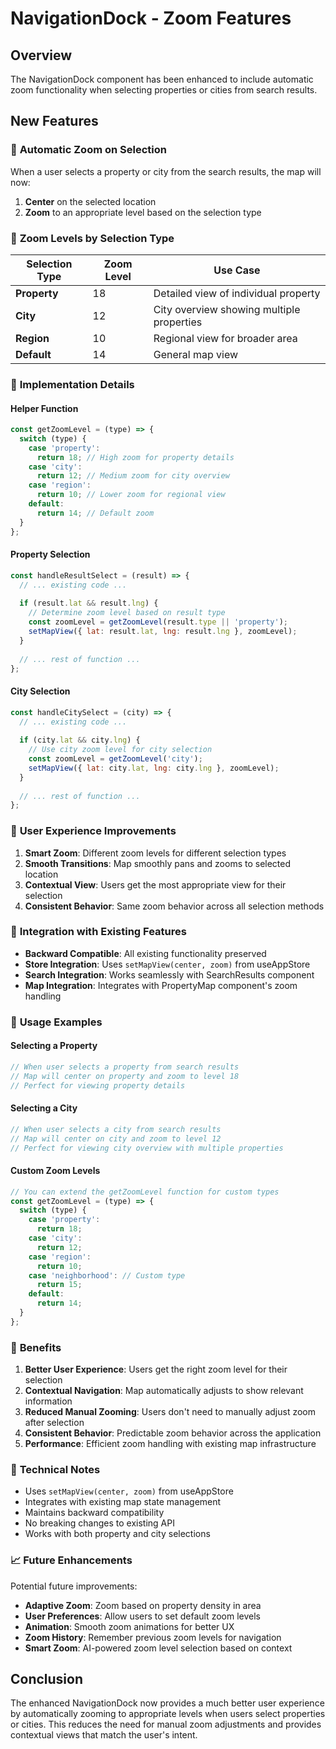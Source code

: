 # NavigationDock - Zoom Features

## Overview

The NavigationDock component has been enhanced to include automatic zoom functionality when selecting properties or cities from search results.

## New Features

### 🎯 **Automatic Zoom on Selection**

When a user selects a property or city from the search results, the map will now:
1. **Center** on the selected location
2. **Zoom** to an appropriate level based on the selection type

### 📏 **Zoom Levels by Selection Type**

| Selection Type | Zoom Level | Use Case |
|----------------|------------|----------|
| **Property** | 18 | Detailed view of individual property |
| **City** | 12 | City overview showing multiple properties |
| **Region** | 10 | Regional view for broader area |
| **Default** | 14 | General map view |

### 🔧 **Implementation Details**

#### **Helper Function**
```javascript
const getZoomLevel = (type) => {
  switch (type) {
    case 'property':
      return 18; // High zoom for property details
    case 'city':
      return 12; // Medium zoom for city overview
    case 'region':
      return 10; // Lower zoom for regional view
    default:
      return 14; // Default zoom
  }
};
```

#### **Property Selection**
```javascript
const handleResultSelect = (result) => {
  // ... existing code ...
  
  if (result.lat && result.lng) {
    // Determine zoom level based on result type
    const zoomLevel = getZoomLevel(result.type || 'property');
    setMapView({ lat: result.lat, lng: result.lng }, zoomLevel);
  }
  
  // ... rest of function ...
};
```

#### **City Selection**
```javascript
const handleCitySelect = (city) => {
  // ... existing code ...
  
  if (city.lat && city.lng) {
    // Use city zoom level for city selection
    const zoomLevel = getZoomLevel('city');
    setMapView({ lat: city.lat, lng: city.lng }, zoomLevel);
  }
  
  // ... rest of function ...
};
```

### 🎨 **User Experience Improvements**

1. **Smart Zoom**: Different zoom levels for different selection types
2. **Smooth Transitions**: Map smoothly pans and zooms to selected location
3. **Contextual View**: Users get the most appropriate view for their selection
4. **Consistent Behavior**: Same zoom behavior across all selection methods

### 🔄 **Integration with Existing Features**

- **Backward Compatible**: All existing functionality preserved
- **Store Integration**: Uses `setMapView(center, zoom)` from useAppStore
- **Search Integration**: Works seamlessly with SearchResults component
- **Map Integration**: Integrates with PropertyMap component's zoom handling

### 📱 **Usage Examples**

#### **Selecting a Property**
```javascript
// When user selects a property from search results
// Map will center on property and zoom to level 18
// Perfect for viewing property details
```

#### **Selecting a City**
```javascript
// When user selects a city from search results
// Map will center on city and zoom to level 12
// Perfect for viewing city overview with multiple properties
```

#### **Custom Zoom Levels**
```javascript
// You can extend the getZoomLevel function for custom types
const getZoomLevel = (type) => {
  switch (type) {
    case 'property':
      return 18;
    case 'city':
      return 12;
    case 'region':
      return 10;
    case 'neighborhood': // Custom type
      return 15;
    default:
      return 14;
  }
};
```

### 🚀 **Benefits**

1. **Better User Experience**: Users get the right zoom level for their selection
2. **Contextual Navigation**: Map automatically adjusts to show relevant information
3. **Reduced Manual Zooming**: Users don't need to manually adjust zoom after selection
4. **Consistent Behavior**: Predictable zoom behavior across the application
5. **Performance**: Efficient zoom handling with existing map infrastructure

### 🔧 **Technical Notes**

- Uses `setMapView(center, zoom)` from useAppStore
- Integrates with existing map state management
- Maintains backward compatibility
- No breaking changes to existing API
- Works with both property and city selections

### 📈 **Future Enhancements**

Potential future improvements:
- **Adaptive Zoom**: Zoom based on property density in area
- **User Preferences**: Allow users to set default zoom levels
- **Animation**: Smooth zoom animations for better UX
- **Zoom History**: Remember previous zoom levels for navigation
- **Smart Zoom**: AI-powered zoom level selection based on context

## Conclusion

The enhanced NavigationDock now provides a much better user experience by automatically zooming to appropriate levels when users select properties or cities. This reduces the need for manual zoom adjustments and provides contextual views that match the user's intent.
